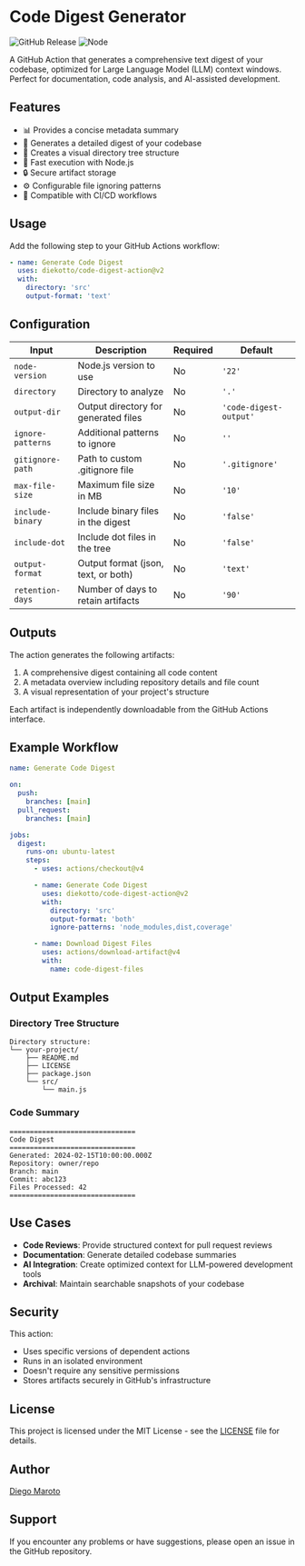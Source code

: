 # Code Digest Generator

![GitHub Release](https://img.shields.io/github/v/release/diekotto/code-digest-action?logo=githubactions)
![Node](https://img.shields.io/badge/nodejs-v22-green?logo=nodedotjs)

A GitHub Action that generates a comprehensive text digest of your codebase, optimized for Large Language Model (LLM) context windows. Perfect for documentation, code analysis, and AI-assisted development.

## Features

- 📊 Provides a concise metadata summary
- 📝 Generates a detailed digest of your codebase
- 🌳 Creates a visual directory tree structure
- 🚀 Fast execution with Node.js
- 🔒 Secure artifact storage
- ⚙️ Configurable file ignoring patterns
- 🔄 Compatible with CI/CD workflows

## Usage

Add the following step to your GitHub Actions workflow:

```yaml
- name: Generate Code Digest
  uses: diekotto/code-digest-action@v2
  with:
    directory: 'src'
    output-format: 'text'
```

## Configuration

| Input             | Description                          | Required | Default                |
| ----------------- | ------------------------------------ | -------- | ---------------------- |
| `node-version`    | Node.js version to use               | No       | `'22'`                 |
| `directory`       | Directory to analyze                 | No       | `'.'`                  |
| `output-dir`      | Output directory for generated files | No       | `'code-digest-output'` |
| `ignore-patterns` | Additional patterns to ignore        | No       | `''`                   |
| `gitignore-path`  | Path to custom .gitignore file       | No       | `'.gitignore'`         |
| `max-file-size`   | Maximum file size in MB              | No       | `'10'`                 |
| `include-binary`  | Include binary files in the digest   | No       | `'false'`              |
| `include-dot`     | Include dot files in the tree        | No       | `'false'`              |
| `output-format`   | Output format (json, text, or both)  | No       | `'text'`               |
| `retention-days`  | Number of days to retain artifacts   | No       | `'90'`                 |

## Outputs

The action generates the following artifacts:

1. A comprehensive digest containing all code content
2. A metadata overview including repository details and file count
3. A visual representation of your project's structure

Each artifact is independently downloadable from the GitHub Actions interface.

## Example Workflow

```yaml
name: Generate Code Digest

on:
  push:
    branches: [main]
  pull_request:
    branches: [main]

jobs:
  digest:
    runs-on: ubuntu-latest
    steps:
      - uses: actions/checkout@v4

      - name: Generate Code Digest
        uses: diekotto/code-digest-action@v2
        with:
          directory: 'src'
          output-format: 'both'
          ignore-patterns: 'node_modules,dist,coverage'

      - name: Download Digest Files
        uses: actions/download-artifact@v4
        with:
          name: code-digest-files
```

## Output Examples

### Directory Tree Structure

```
Directory structure:
└── your-project/
    ├── README.md
    ├── LICENSE
    ├── package.json
    └── src/
        └── main.js
```

### Code Summary

```
===============================
Code Digest
===============================
Generated: 2024-02-15T10:00:00.000Z
Repository: owner/repo
Branch: main
Commit: abc123
Files Processed: 42
===============================
```

## Use Cases

- **Code Reviews**: Provide structured context for pull request reviews
- **Documentation**: Generate detailed codebase summaries
- **AI Integration**: Create optimized context for LLM-powered development tools
- **Archival**: Maintain searchable snapshots of your codebase

## Security

This action:

- Uses specific versions of dependent actions
- Runs in an isolated environment
- Doesn't require any sensitive permissions
- Stores artifacts securely in GitHub's infrastructure

## License

This project is licensed under the MIT License - see the [LICENSE](LICENSE) file for details.

## Author

[Diego Maroto](https://github.com/diekotto)

## Support

If you encounter any problems or have suggestions, please open an issue in the GitHub repository.
